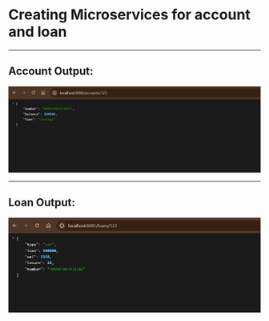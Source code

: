 # Creating Microservices for account and loan 

---

##  Account Output:
![Account Output](Output/Account.png)

---

##  Loan Output:
![Loan Output](Output/Loan.png)